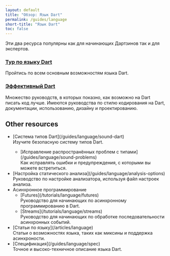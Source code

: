 ```yaml
---
layout: default
title: "Обзор: Язык Dart"
permalink: /guides/language
short-title: "Язык Dart"
toc: false
---
```


Эти два ресурса популярны как для начинающих Дартзинов так и для экспертов.

<div class="card-grid">
  <div class="card">
    <h3><a href="/guides/language/language-tour">Тур по языку Dart</a></h3>
    <p>Пройтись по всем основным возможностям языка Dart.</p>
  </div>
  <div class="card">
    <h3><a href="/guides/language/effective-dart">Эффективный Dart</a></h3>
    <p>Множество руководств, в которых показно, как возможно на Dart писать код лучше.
    Имеются руководства по стилю кодирования на Dart, документации,
    использованию, дизайну и проектированию.</p>
  </div>
</div>

## Other resources

<ul markdown="1">
<li markdown="1"> [Система типов Dart](/guides/language/sound-dart)<br>
    Изучите безопасную систему типов Dart.
</li>

<ul markdown="1">
<li markdown="1"> [Исправление распространённых проблем с типами](/guides/language/sound-problems)<br>
   Как исправлять ошибки и предупреждения, с которыми вы можете встретиться.
</li>
</ul>

<li markdown="1"> [Настройка статического анализа](/guides/language/analysis-options)<br>
    Руководство по настройке анализатора, используя файл настроек анализа.
</li>

<li markdown="1">Асинхронное программирование

<ul markdown="1">
<li markdown="1">[Futures](/tutorials/language/futures)<br>
    Руководство для начинающих по асинхронному программированию в Dart.
</li>

<li markdown="1">[Streams](/tutorials/language/streams)<br>
    Руководство для начинающих по обработке последовательности
    асинхронных событий.
</li>
</ul>
</li>

<li markdown="1">[Статьи по языку](/articles/language)<br>
    Статьи о возможностях языка, таких как миксины и поддержка асинхроности.
</li>

<li markdown="1">[Спецификация](/guides/language/spec)<br>
    Точное и высоко-техничное описание языка Dart.
</li>
</ul>
